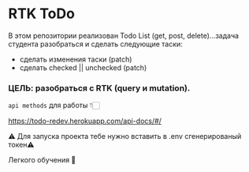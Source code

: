 # RTK ToDo

В этом репозитории реализован Todo List (get, post, delete)…задача студента разобраться и сделать следующие таски:
- сделать изменения таски (patch)
- сделать checked || unchecked (patch)

### ЦЕЛЬ: разобраться с RTK (query и mutation).

`api methods` для работы 👇🏻

https://todo-redev.herokuapp.com/api-docs/#/

⚠️ Для запуска проекта тебе нужно вставить в .env сгенерированый токен⚠️

Легкого обучения 🤝